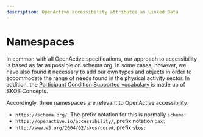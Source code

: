 ```yaml
---
description: OpenActive accessibility attributes as Linked Data
---
```


# Namespaces

In common with all OpenActive specifications, our approach to accessibility is based as far as possible on schema.org. In some cases, however, we have also found it necessary to add our own types and objects in order to accommodate the range of needs found in the physical activity sector. In addition, the [Participant Condition Supported vocabulary ](../accessibility-support/participantconditionsupported.md)is made up of SKOS Concepts.

Accordingly, three namespaces are relevant to OpenActive accessibility:

* `https://schema.org/`. The prefix notation for this is normally `schema:`
* `https://openactive.io/accessibility/`, prefix notation `oax:` 
* `http://www.w3.org/2004/02/skos/core#`, prefix `skos:`


